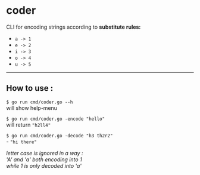 # coder
CLI for encoding strings according to 
**substitute rules:**

- `a -> 1`
- `e -> 2`
- `i -> 3`
- `o -> 4`
- `u -> 5`

---
How to use :
---

`$ go run cmd/coder.go --h`  
will show help-menu

`$ go run cmd/coder.go -encode "hello"`
<br/> will return `"h2ll4"`

`$ go run cmd/coder.go -decode "h3 th2r2"`
<br/> - `"hi there"`

*letter case is ignored in a way :  
'A' and 'a' both encoding into 1*  
*while 1 is only decoded into 'a'*